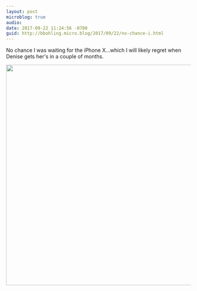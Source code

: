 ```yaml
---
layout: post
microblog: true
audio: 
date: 2017-09-22 11:24:56 -0700
guid: http://bbohling.micro.blog/2017/09/22/no-chance-i.html
---
```

No chance I was waiting for the iPhone X...which I will likely regret when Denise gets her's in a couple of months.

<img src="http://bbohling.micro.blog/uploads/2017/6b3e886e6f.jpg" width="600" height="599" />
